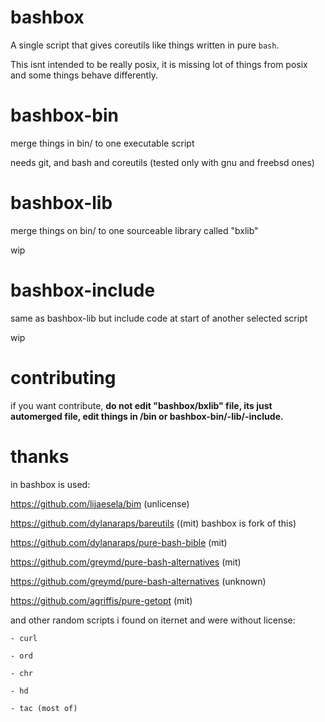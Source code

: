 # bashbox

A single script that gives coreutils like things written in pure `bash`.

This isnt intended to be really posix, it is missing lot of things from posix and some things behave differently.

# bashbox-bin
merge things in bin/ to one executable script

needs git, and bash and coreutils (tested only with gnu and freebsd ones)

# bashbox-lib
merge things on bin/ to one sourceable library called "bxlib"

wip

# bashbox-include
same as bashbox-lib but include code at start of another selected script

wip

# contributing
if you want contribute, **do not edit "bashbox/bxlib" file, its just automerged file, edit things in /bin or bashbox-bin/-lib/-include.**

# thanks
in bashbox is used:

https://github.com/lijaesela/bim (unlicense)

https://github.com/dylanaraps/bareutils ((mit) bashbox is fork of this)

https://github.com/dylanaraps/pure-bash-bible (mit)

https://github.com/greymd/pure-bash-alternatives (mit)

https://github.com/greymd/pure-bash-alternatives (unknown)

https://github.com/agriffis/pure-getopt (mit)

and other random scripts i found on iternet and were without license:

	- curl
	
	- ord
	
	- chr
	
	- hd
	
	- tac (most of)


